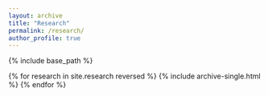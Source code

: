 ```yaml
---
layout: archive
title: "Research"
permalink: /research/
author_profile: true
---
```


{% include base_path %}

{% for research in site.research reversed %}
  {% include archive-single.html %}
{% endfor %}
